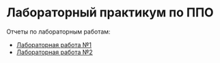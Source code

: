 # Лабораторный практикум по ППО

Отчеты по лабораторным работам:

* [Лабораторная работа №1](docs/readme1.md)
* [Лабораторная работа №2](docs/readme2.md)
